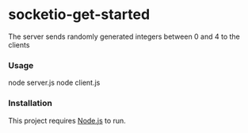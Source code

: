 # socketio-get-started
The server sends randomly generated integers between 0 and 4 to the clients

### Usage
node server.js
node client.js

### Installation
This project requires [Node.js](https://nodejs.org/) to run.
